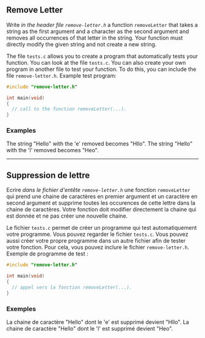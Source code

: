## Remove Letter

Write *in the header file `remove-letter.h`* a function `removeLetter` that takes a string as the first argument and a character as the second argument and removes all occurrences of that letter in the string. Your function must directly modify the given string and not create a new string.

The file `tests.c` allows you to create a program that automatically tests your function. You can look at the file `tests.c`. You can also create your own program in another file to test your function. To do this, you can include the file `remove-letter.h`. Example test program:

```C
#include "remove-letter.h"

int main(void)
{
  // call to the function removeLetter(...).
}

```

### Examples

The string "Hello" with the 'e' removed becomes "Hllo".
The string "Hello" with the 'l' removed becomes "Heo".

---

## Suppression de lettre

Ecrire *dans le fichier d'entête `remove-letter.h`* une fonction `removeLetter` qui prend une chaine de
caractères en premier argument et un caractère en second argument et supprime toutes les occurences de
cette lettre dans la chaine de caractères. Votre fonction doit modifier directement la chaine qui est donnée et ne pas
créer une nouvelle chaine.


Le fichier `tests.c` permet de créer un programme qui test automatiquement votre programme. Vous pouvez regarder le fichier `tests.c`. Vous pouvez aussi créer votre propre programme dans un autre fichier afin de tester votre fonction. Pour cela, vous pouvez inclure le fichier `remove-letter.h`. Exemple de programme de test :

```C
#include "remove-letter.h"

int main(void)
{
  // appel vers la fonction removeLetter(...).
}

```

### Exemples

La chaine de caractère "Hello" dont le 'e' est supprimé devient "Hllo".
La chaine de caractère "Hello" dont le 'l' est supprimé devient "Heo".
